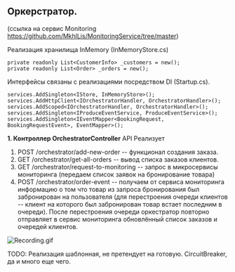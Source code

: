 ## **Оркерстратор.**
(ссылка на сервис Monitoring https://github.com/MkhlLis/MonitoringService/tree/master)

Реализация хранилища InMemory (InMemoryStore.cs)
```
private readonly List<CustomerInfo> _customers = new();
private readonly List<Order> _orders = new();
```


Интерфейсы связаны с реализациями посредством DI (Startup.cs).
```
services.AddSingleton<IStore, InMemoryStore>();
services.AddHttpClient<IOrchestratorHandler, OrchestratorHandler>();
services.AddScoped<IOrchestratorHandler, OrchestratorHandler>();
services.AddSingleton<IProduceEventService, ProduceEventService>();
services.AddSingleton<IEventMapper<BookingRequest, BookingRequestEvent>, EventMapper>();
```

**1. Контроллер OrchestratorController**
API Реализует
1. POST /orchestrator/add-new-order -- функционал создания заказа. 
2. GET /orchestrator/get-all-orders -- вывод списка заказов клиентов.
3. GET /orchestrator/request-to-monitoring -- запрос в микросервисы мониторинга (передаем список заявок на 
   бронирование товара)
4. POST /orchestrator/order-event -- получаем от сервиса мониторинга информацию о том что товар из запроса
   бронирования был забронирован на пользователя (для перестроения очереди клиентов -- клиент на которого был
   забронирован товар встает последним в очереди). После перестроения очереди оркестратор повторно отправляет в
   сервис мониторинга обновлённый список заказов и очередей клиентов.


![Recording.gif](Recording.gif)

TODO: Реализация шаблонная, не претендует на готовую. CircuitBreaker, да и много еще чего. 

